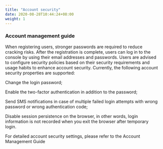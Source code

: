 ```yaml
---
title: "Account security"
date: 2020-08-28T10:44:24+08:00
weight: 1
---
```



### Account management guide

When registering users, stronger passwords are required to reduce cracking risks. After the registration is complete, users can log in to the console by using their email addresses and passwords. Users are advised to configure security policies based on their security requirements and usage habits to enhance account security. Currently, the following account security properties are supported:

Change the login password;

Enable the two-factor authentication in addition to the password;

Send SMS notifications in case of multiple failed login attempts with wrong password or wrong authentication code;

Disable session persistence on the browser, in other words, login information is not recorded when you exit the browser after temporary login.

For detailed account security settings, please refer to the Account Management Guide
